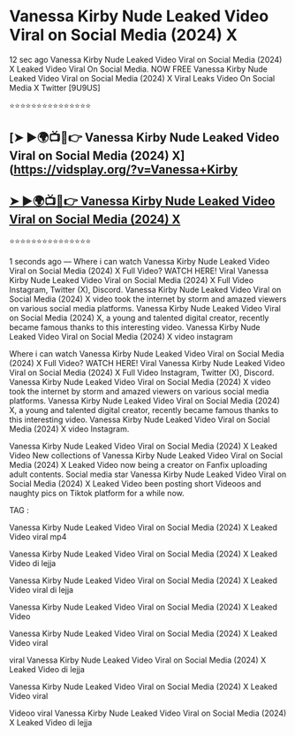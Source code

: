﻿# Vanessa Kirby Nude Leaked Video Viral on Social Media (2024) X



12 sec ago Vanessa Kirby Nude Leaked Video Viral on Social Media (2024) X Leaked Video Viral On Social Media. NOW FREE Vanessa Kirby Nude Leaked Video Viral on Social Media (2024) X Viral Leaks Video On Social Media X Twitter [9U9US]

⭐⭐⭐⭐⭐⭐⭐⭐⭐⭐⭐⭐⭐⭐⭐

## [➤ ►🌍📺📱👉 Vanessa Kirby Nude Leaked Video Viral on Social Media (2024) X](https://vidsplay.org/?v=Vanessa+Kirby

## [➤ ►🌍📺📱👉 Vanessa Kirby Nude Leaked Video Viral on Social Media (2024) X](https://vidsplay.org/?v=Vanessa+Kirby)


⭐⭐⭐⭐⭐⭐⭐⭐⭐⭐⭐⭐⭐⭐⭐



1 seconds ago — Where i can watch Vanessa Kirby Nude Leaked Video Viral on Social Media (2024) X Full Video? WATCH HERE! Viral Vanessa Kirby Nude Leaked Video Viral on Social Media (2024) X Full Video Instagram, Twitter (X), Discord. Vanessa Kirby Nude Leaked Video Viral on Social Media (2024) X video took the internet by storm and amazed viewers on various social media platforms. Vanessa Kirby Nude Leaked Video Viral on Social Media (2024) X, a young and talented digital creator, recently became famous thanks to this interesting video. Vanessa Kirby Nude Leaked Video Viral on Social Media (2024) X video instagram

Where i can watch Vanessa Kirby Nude Leaked Video Viral on Social Media (2024) X Full Video? WATCH HERE! Viral Vanessa Kirby Nude Leaked Video Viral on Social Media (2024) X Full Video Instagram, Twitter (X), Discord. Vanessa Kirby Nude Leaked Video Viral on Social Media (2024) X video took the internet by storm and amazed viewers on various social media platforms. Vanessa Kirby Nude Leaked Video Viral on Social Media (2024) X, a young and talented digital creator, recently became famous thanks to this interesting video. Vanessa Kirby Nude Leaked Video Viral on Social Media (2024) X video Instagram.

Vanessa Kirby Nude Leaked Video Viral on Social Media (2024) X Leaked Video New collections of Vanessa Kirby Nude Leaked Video Viral on Social Media (2024) X Leaked Video now being a creator on Fanfix uploading adult contents. Social media star Vanessa Kirby Nude Leaked Video Viral on Social Media (2024) X Leaked Video been posting short Videoos and naughty pics on Tiktok platform for a while now.

TAG :

 

Vanessa Kirby Nude Leaked Video Viral on Social Media (2024) X Leaked Video viral mp4

 

Vanessa Kirby Nude Leaked Video Viral on Social Media (2024) X Leaked Video di lejja

 

Vanessa Kirby Nude Leaked Video Viral on Social Media (2024) X Leaked Video viral di lejja

 

Vanessa Kirby Nude Leaked Video Viral on Social Media (2024) X Leaked Video

 

Vanessa Kirby Nude Leaked Video Viral on Social Media (2024) X Leaked Video viral

 

viral Vanessa Kirby Nude Leaked Video Viral on Social Media (2024) X Leaked Video di lejja

 

Vanessa Kirby Nude Leaked Video Viral on Social Media (2024) X Leaked Video viral

 

Videoo viral Vanessa Kirby Nude Leaked Video Viral on Social Media (2024) X Leaked Video di lejja
